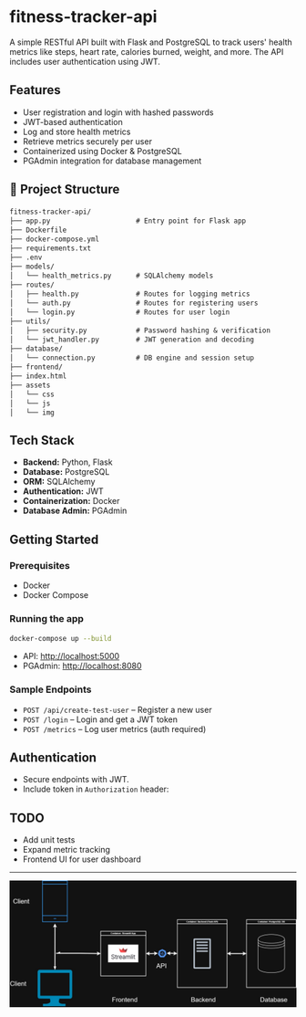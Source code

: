 # fitness-tracker-api

A simple RESTful API built with Flask and PostgreSQL to track users' health metrics like steps, heart rate, calories burned, weight, and more. The API includes user authentication using JWT.

## Features

- User registration and login with hashed passwords
- JWT-based authentication
- Log and store health metrics
- Retrieve metrics securely per user
- Containerized using Docker & PostgreSQL
- PGAdmin integration for database management

## 📂 Project Structure

```
fitness-tracker-api/
├── app.py                     # Entry point for Flask app
├── Dockerfile
├── docker-compose.yml
├── requirements.txt
├── .env
├── models/
│   └── health_metrics.py      # SQLAlchemy models
├── routes/
│   ├── health.py              # Routes for logging metrics
│   └── auth.py                # Routes for registering users
│   └── login.py               # Routes for user login
├── utils/
│   ├── security.py            # Password hashing & verification
│   └── jwt_handler.py         # JWT generation and decoding
├── database/
│   └── connection.py          # DB engine and session setup
├── frontend/
├── index.html
├── assets
│   └── css
│   └── js
│   └── img

```

## Tech Stack

- **Backend:** Python, Flask
- **Database:** PostgreSQL
- **ORM:** SQLAlchemy
- **Authentication:** JWT
- **Containerization:** Docker
- **Database Admin:** PGAdmin

## Getting Started

### Prerequisites

- Docker
- Docker Compose

### Running the app

```bash
docker-compose up --build
```

- API: [http://localhost:5000](http://localhost:5000)
- PGAdmin: [http://localhost:8080](http://localhost:8080)

### Sample Endpoints

- `POST /api/create-test-user` – Register a new user
- `POST /login` – Login and get a JWT token
- `POST /metrics` – Log user metrics (auth required)

## Authentication

- Secure endpoints with JWT.
- Include token in `Authorization` header:  

## TODO

- Add unit tests
- Expand metric tracking
- Frontend UI for user dashboard

---

![arch diagram](https://github.com/Ibraheem101/fitness-tracker-api/blob/main/images/fitness%20tracker.jpg)
